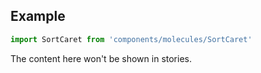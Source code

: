 <!-- # FileInput :

Application FileInput.

<!-- Brief summary of what the component is, and what it's for. -->


<!-- STORY -->

## Example

```js
import SortCaret from 'components/molecules/SortCaret'
```

<!-- SOURCE -->

<!-- STORY_SOURCE -->

<!-- STORY HIDE START -->

The content here won't be shown in stories.

<!-- STORY HIDE END -->

<!-- PROPS -->
